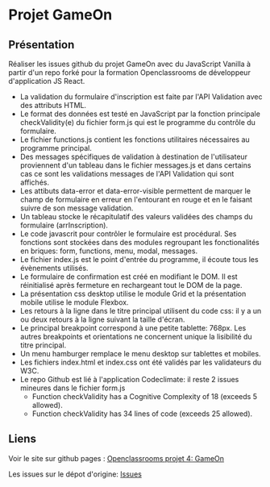 # Projet GameOn
## Présentation
Réaliser les issues github du projet GameOn avec du JavaScript Vanilla à partir d'un repo forké pour la formation Openclassrooms de développeur d'application JS React.

* La validation du formulaire d'inscription est faite par l'API Validation avec des attributs HTML.
* Le format des données est testé en JavaScript par la fonction principale checkValidity(e) du fichier form.js qui est le programme du contrôle du formulaire.
* Le fichier functions.js contient les fonctions utilitaires nécessaires au programme principal.
* Des messages spécifiques de validation à destination de l'utilisateur proviennent d'un tableau dans le fichier messages.js et dans certains cas ce sont les validations messages de l'API Validation qui sont affichés.
* Les attibuts data-error et data-error-visible permettent de marquer le champ de formulaire en erreur en l'entourant en rouge et en le faisant suivre de son message validation.
* Un tableau stocke le récapitulatif des valeurs validées des champs du formulaire (arrInscription).
* Le code javascrit pour contrôler le formulaire est procédural. Ses fonctions sont stockées dans des modules regroupant les fonctionalités en briques: form, functions, menu, modal, messages.
* Le fichier index.js est le point d'entrée du programme, il écoute tous les évènements utilisés.
* Le formulaire de confirmation est créé en modifiant le DOM. Il est réinitialisé après fermeture en rechargeant tout le DOM de la page.
* La présentation css desktop utilise le module Grid et la présentation mobile utilise le module Flexbox.
* Les retours à la ligne dans le titre principal utilisent du  code css: il y a un ou deux retours à la ligne suivant la taille d'écran.
* Le principal breakpoint correspond à une petite tablette: 768px. Les autres breakpoints et orientations ne concernent unique la lisibilité du titre principal.
* Un menu hamburger remplace le menu desktop sur tablettes et mobiles.
* Les fichiers index.html et index.css ont été validés par les validateurs du W3C.
* Le repo Github est lié à l'application Codeclimate: il reste 2 issues mineures dans le fichier form.js
    * Function checkValidity has a Cognitive Complexity of 18 (exceeds 5 allowed).
    * Function checkValidity has 34 lines of code (exceeds 25 allowed).

## Liens
Voir le site sur github pages : [Openclassrooms projet 4: GameOn](https://sferrer-dev.github.io/projet-4/starterOnly/index.html)

Les issues sur le dépot d'origine: [Issues](https://github.com/OpenClassrooms-Student-Center/GameOn-website-FR/issues)
